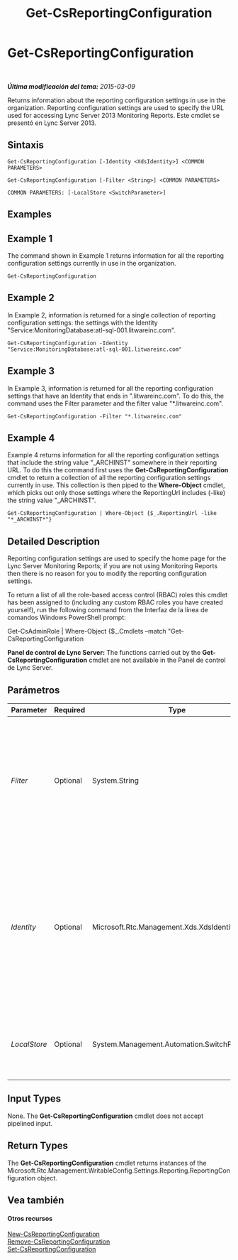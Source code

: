 ﻿---
title: Get-CsReportingConfiguration
TOCTitle: Get-CsReportingConfiguration
ms:assetid: e777a154-354a-49da-8140-79f80416bc49
ms:mtpsurl: https://technet.microsoft.com/es-es/library/JJ205356(v=OCS.15)
ms:contentKeyID: 48277006
ms.date: 01/07/2017
mtps_version: v=OCS.15
ms.translationtype: HT
---

# Get-CsReportingConfiguration

 

_**Última modificación del tema:** 2015-03-09_

Returns information about the reporting configuration settings in use in the organization. Reporting configuration settings are used to specify the URL used for accessing Lync Server 2013 Monitoring Reports. Este cmdlet se presentó en Lync Server 2013.

## Sintaxis

    Get-CsReportingConfiguration [-Identity <XdsIdentity>] <COMMON PARAMETERS>

    Get-CsReportingConfiguration [-Filter <String>] <COMMON PARAMETERS>

    COMMON PARAMETERS: [-LocalStore <SwitchParameter>]

## Examples

## Example 1

The command shown in Example 1 returns information for all the reporting configuration settings currently in use in the organization.

    Get-CsReportingConfiguration

## Example 2

In Example 2, information is returned for a single collection of reporting configuration settings: the settings with the Identity "Service:MonitoringDatabase:atl-sql-001.litwareinc.com".

    Get-CsReportingConfiguration -Identity "Service:MonitoringDatabase:atl-sql-001.litwareinc.com"

## Example 3

In Example 3, information is returned for all the reporting configuration settings that have an Identity that ends in ".litwareinc.com". To do this, the command uses the Filter parameter and the filter value "\*.litwareinc.com".

    Get-CsReportingConfiguration -Filter "*.litwareinc.com"

## Example 4

Example 4 returns information for all the reporting configuration settings that include the string value "\_ARCHINST" somewhere in their reporting URL. To do this the command first uses the **Get-CsReportingConfiguration** cmdlet to return a collection of all the reporting configuration settings currently in use. This collection is then piped to the **Where-Object** cmdlet, which picks out only those settings where the ReportingUrl includes (-like) the string value "\_ARCHINST".

    Get-CsReportingConfiguration | Where-Object {$_.ReportingUrl -like "*_ARCHINST*"}

## Detailed Description

Reporting configuration settings are used to specify the home page for the Lync Server Monitoring Reports; if you are not using Monitoring Reports then there is no reason for you to modify the reporting configuration settings.

To return a list of all the role-based access control (RBAC) roles this cmdlet has been assigned to (including any custom RBAC roles you have created yourself), run the following command from the Interfaz de la línea de comandos Windows PowerShell prompt:

Get-CsAdminRole | Where-Object {$\_.Cmdlets –match "Get-CsReportingConfiguration

**Panel de control de Lync Server:** The functions carried out by the **Get-CsReportingConfiguration** cmdlet are not available in the Panel de control de Lync Server.

## Parámetros


<table>
<colgroup>
<col style="width: 25%" />
<col style="width: 25%" />
<col style="width: 25%" />
<col style="width: 25%" />
</colgroup>
<thead>
<tr class="header">
<th>Parameter</th>
<th>Required</th>
<th>Type</th>
<th>Description</th>
</tr>
</thead>
<tbody>
<tr class="odd">
<td><p><em>Filter</em></p></td>
<td><p>Optional</p></td>
<td><p>System.String</p></td>
<td><p>Enables you to use wildcard characters when specifying the reporting configuration settings to be returned. For example, this syntax returns all the settings configured at the service scope:</p>
<p>-Filter &quot;service:*&quot;</p>
<p>Note that you cannot use both the Filter and the Identity parameters in the same command.</p></td>
</tr>
<tr class="even">
<td><p><em>Identity</em></p></td>
<td><p>Optional</p></td>
<td><p>Microsoft.Rtc.Management.Xds.XdsIdentity</p></td>
<td><p>Service Identity of the monitoring database associated with the reporting configuration settings. For example:</p>
<p>-Identity &quot;Service:MonitoringDatabase:atl-sql-001.litwareinc.com&quot;</p>
<p>If you do not include either the Identity parameter or the Filter parameter in your command, then the <strong>Get-CsReportingConfiguration</strong> cmdlet will return all the reporting configuration settings in use in your organization.</p></td>
</tr>
<tr class="odd">
<td><p><em>LocalStore</em></p></td>
<td><p>Optional</p></td>
<td><p>System.Management.Automation.SwitchParameter</p></td>
<td><p>Retrieves the reporting configuration data from the local replica of the Central Management store rather than from the Central Management store itself.</p></td>
</tr>
</tbody>
</table>


## Input Types

None. The **Get-CsReportingConfiguration** cmdlet does not accept pipelined input.

## Return Types

The **Get-CsReportingConfiguration** cmdlet returns instances of the Microsoft.Rtc.Management.WritableConfig.Settings.Reporting.ReportingConfiguration object.

## Vea también

#### Otros recursos

[New-CsReportingConfiguration](new-csreportingconfiguration.md)  
[Remove-CsReportingConfiguration](remove-csreportingconfiguration.md)  
[Set-CsReportingConfiguration](set-csreportingconfiguration.md)

